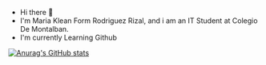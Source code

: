- Hi there 👋 
- I'm Maria Klean Form Rodriguez Rizal, and i am an IT Student at Colegio De Montalban.
- I'm currently Learning Github

[![Anurag's GitHub stats](https://github-readme-stats.vercel.app/api?username=MariakleanNegrete)](https://github.com/maria/github-readme-stats)

